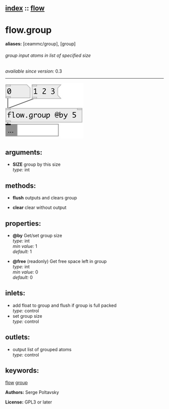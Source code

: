 [index](index.html) :: [flow](category_flow.html)
---

# flow.group
**aliases:** [ceammc/group], [group]


###### group input atoms in list of specified size

*available since version:* 0.3

---




[![example](../examples/img/flow.group.jpg)](../examples/pd/flow.group.pd)



## arguments:

* **SIZE**
group by this size<br>
_type:_ int<br>



## methods:

* **flush**
outputs and clears group<br>

* **clear**
clear without output<br>




## properties:

* **@by** 
Get/set group size<br>
_type:_ int<br>
_min value:_ 1<br>
_default:_ 1<br>

* **@free** (readonly)
Get free space left in group<br>
_type:_ int<br>
_min value:_ 0<br>
_default:_ 0<br>



## inlets:

* add float to group and flush if group is full packed<br>
_type:_ control
* set group size<br>
_type:_ control



## outlets:

* output list of grouped atoms<br>
_type:_ control



## keywords:

[flow](keywords/flow.html)
[group](keywords/group.html)






**Authors:** Serge Poltavsky




**License:** GPL3 or later





